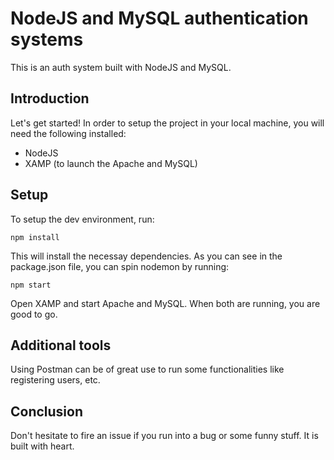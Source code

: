 # NodeJS and MySQL authentication systems

This is an auth system built with NodeJS and MySQL.

## Introduction

Let's get started!
In order to setup the project in your local machine, you will need the following installed:

- NodeJS
- XAMP (to launch the Apache and MySQL)

## Setup

To setup the dev environment, run:

```
npm install
```

This will install the necessay dependencies. As you can see in the package.json file, you can spin nodemon by running:

```
npm start
```

Open XAMP and start Apache and MySQL. When both are running, you are good to go.

## Additional tools

Using Postman can be of great use to run some functionalities like registering users, etc.

## Conclusion

Don't hesitate to fire an issue if you run into a bug or some funny stuff.
It is built with heart.
